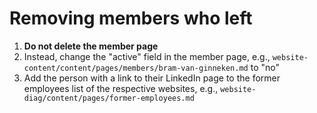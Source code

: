 # Removing members who left

1. **Do not delete the member page**
2. Instead, change the "active" field in the member page, e.g., ```website-content/content/pages/members/bram-van-ginneken.md``` to "no"
3. Add the person with a link to their LinkedIn page to the former employees list of the respective websites, e.g., ```website-diag/content/pages/former-employees.md```
